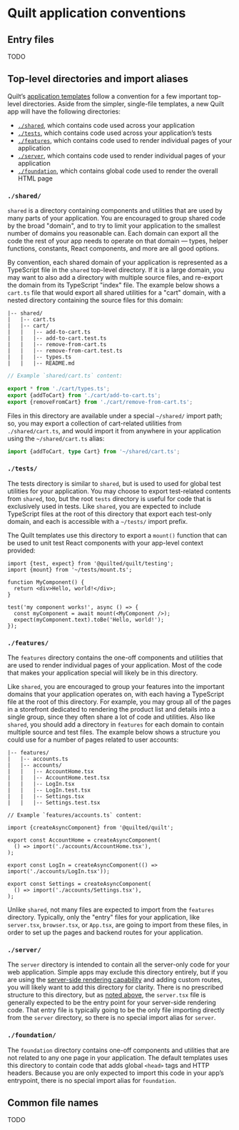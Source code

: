 # Quilt application conventions

## Entry files

TODO

## Top-level directories and import aliases

Quilt’s [application templates](../../getting-started.md#app-templates) follow a convention for a few important top-level directories. Aside from the simpler, single-file templates, a new Quilt app will have the following directories:

- [`./shared`](#shared), which contains code used across your application
- [`./tests`](#tests), which contains code used across your application’s tests
- [`./features`](#features), which contains code used to render individual pages of your application
- [`./server`](#server), which contains code used to render individual pages of your application
- [`./foundation`](#foundation), which contains global code used to render the overall HTML page

### `./shared/`

`shared` is a directory containing components and utilities that are used by many parts of your application. You are encouraged to group shared code by the broad "domain", and to try to limit your application to the smallest number of domains you reasonable can. Each domain can export all the code the rest of your app needs to operate on that domain — types, helper functions, constants, React components, and more are all good options.

By convention, each shared domain of your application is represented as a TypeScript file in the `shared` top-level directory. If it is a large domain, you may want to also add a directory with multiple source files, and re-export the domain from its TypeScript "index" file. The example below shows a `cart.ts` file that would export all shared utilities for a "cart" domain, with a nested directory containing the source files for this domain:

```
|-- shared/
|   |-- cart.ts
|   |-- cart/
|   |   |-- add-to-cart.ts
|   |   |-- add-to-cart.test.ts
|   |   |-- remove-from-cart.ts
|   |   |-- remove-from-cart.test.ts
|   |   |-- types.ts
|   |   |-- README.md
```

```ts
// Example `shared/cart.ts` content:

export * from './cart/types.ts';
export {addToCart} from './cart/add-to-cart.ts';
export {removeFromCart} from './cart/remove-from-cart.ts';
```

Files in this directory are available under a special `~/shared/` import path; so, you may export a collection of cart-related utilities from `./shared/cart.ts`, and would import it from anywhere in your application using the `~/shared/cart.ts` alias:

```ts
import {addToCart, type Cart} from '~/shared/cart.ts';
```

### `./tests/`

The tests directory is similar to `shared`, but is used to used for global test utilities for your application. You may choose to export test-related contents from `shared`, too, but the root `tests` directory is useful for code that is exclusively used in tests. Like `shared`, you are expected to include TypeScript files at the root of this directory that export each test-only domain, and each is accessible with a `~/tests/` import prefix.

The Quilt templates use this directory to export a `mount()` function that can be used to unit test React components with your app-level context provided:

```tsx
import {test, expect} from '@quilted/quilt/testing';
import {mount} from '~/tests/mount.ts';

function MyComponent() {
  return <div>Hello, world!</div>;
}

test('my component works!', async () => {
  const myComponent = await mount(<MyComponent />);
  expect(myComponent.text).toBe('Hello, world!');
});
```

### `./features/`

The `features` directory contains the one-off components and utilities that are used to render individual pages of your application. Most of the code that makes your application special will likely be in this directory.

Like `shared`, you are encouraged to group your features into the important domains that your application operates on, with each having a TypeScript file at the root of this directory. For example, you may group all of the pages in a storefront dedicated to rendering the product list and details into a single group, since they often share a lot of code and utilities. Also like `shared`, you should add a directory in `features` for each domain to contain multiple source and test files. The example below shows a structure you could use for a number of pages related to user accounts:

```
|-- features/
|   |-- accounts.ts
|   |-- accounts/
|   |   |-- AccountHome.tsx
|   |   |-- AccountHome.test.tsx
|   |   |-- LogIn.tsx
|   |   |-- LogIn.test.tsx
|   |   |-- Settings.tsx
|   |   |-- Settings.test.tsx
```

```tsx
// Example `features/accounts.ts` content:

import {createAsyncComponent} from '@quilted/quilt';

export const AccountHome = createAsyncComponent(
  () => import('./accounts/AccountHome.tsx'),
);

export const LogIn = createAsyncComponent(() => import('./accounts/LogIn.tsx'));

export const Settings = createAsyncComponent(
  () => import('./accounts/Settings.tsx'),
);
```

Unlike `shared`, not many files are expected to import from the `features` directory. Typically, only the "entry" files for your application, like `server.tsx`, `browser.tsx`, or `App.tsx`, are going to import from these files, in order to set up the pages and backend routes for your application.

### `./server/`

The `server` directory is intended to contain all the server-only code for your web application. Simple apps may exclude this directory entirely, but if you are using the [server-side rendering capability](./server.md) and adding custom routes, you will likely want to add this directory for clarity. There is no prescribed structure to this directory, but as [noted above](#entry-files), the `server.tsx` file is generally expected to be the entry point for your server-side rendering code. That entry file is typically going to be the only file importing directly from the `server` directory, so there is no special import alias for `server`.

### `./foundation/`

The `foundation` directory contains one-off components and utilities that are not related to any one page in your application. The default templates uses this directory to contain code that adds global `<head>` tags and HTTP headers. Because you are only expected to import this code in your app’s entrypoint, there is no special import alias for `foundation`.

## Common file names

TODO

